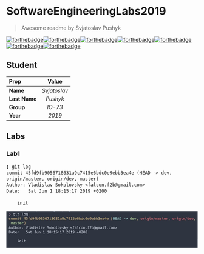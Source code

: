 # SoftwareEngineeringLabs2019
> Awesome readme by Svjatoslav Pushyk

[![forthebadge](https://forthebadge.com/images/badges/fuck-it-ship-it.svg)](https://forthebadge.com)[![forthebadge](https://forthebadge.com/images/badges/built-with-love.svg)](https://forthebadge.com)[![forthebadge](https://forthebadge.com/images/badges/contains-cat-gifs.svg)](https://forthebadge.com)[![forthebadge](https://forthebadge.com/images/badges/uses-badges.svg)](https://forthebadge.com)[![forthebadge](https://forthebadge.com/images/badges/ages-18.svg)](https://forthebadge.com)[![forthebadge](https://forthebadge.com/images/badges/made-with-javascript.svg)](https://forthebadge.com)[![forthebadge](https://forthebadge.com/images/badges/built-with-swag.svg)](https://forthebadge.com)

## Student
| **Prop**      |  **Value**   |
| :------------ | :----------: |
| **Name**      | *Svjatoslav* |
| **Last Name** |   *Pushyk*   |
| **Group**     |   *IO-73*    |
| **Year**      |    *2019*    |


## Labs
### Lab1

```
❯ git log
commit 45fd9fb9056718631a9c7415e6bdc0e9ebb3ea4e (HEAD -> dev, origin/master, origin/dev, master)
Author: Vladislav Sokolovsky <falcon.f2b@gmail.com>
Date:   Sat Jun 1 18:15:17 2019 +0200

    init
```
![Lab1 screen](readme/screenshots/lab1.jpeg "Lab1")

